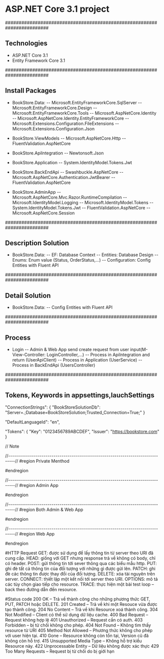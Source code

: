 ﻿# ASP.NET Core 3.1 project

########################################################################
## Technologies
- ASP.NET Core 3.1
- Entity Framework Core 3.1


########################################################################
## Install Packages
- BookStore.Data:
-- Microsoft.EntityFrameworkCore.SqlServer
-- Microsoft.EntityFrameworkCore.Design
-- Microsoft.EntityFrameworkCore.Tools
-- Microsoft.AspNetCore.Identity
-- Microsoft.AspNetCore.Identity.EntityFrameworkCore
-- Microsoft.Extensions.Configuration.FileExtensions
-- Microsoft.Extensions.Configuration.Json

- BookStore.ViewModels
-- Microsoft.AspNetCore.Http
-- FluentValidation.AspNetCore

- BookStore.ApiIntegration
-- Newtonsoft.Json

- BookStore.Application
-- System.IdentityModel.Tokens.Jwt

- BookStore.BackEndApi
-- Swashbuckle.AspNetCore
-- Microsoft.AspNetCore.Authentication.JwtBearer
-- FluentValidation.AspNetCore

- BookStore.AdminApp
-- Microsoft.AspNetCore.Mvc.Razor.RuntimeCompilation
-- Microsoft.IdentityModel.Logging
-- Microsoft.IdentityModel.Tokens
-- System.IdentityModel.Tokens.Jwt
-- FluentValidation.AspNetCore
-- Microsoft.AspNetCore.Session


########################################################################
## Description Solution
- BookStore.Data:
-- EF: Database Context
-- Entities: Database Design
-- Enums: Enum value (Status, OrderStatus,...)
-- Configuration: Config Entities with Fluent API



########################################################################
## Detail Solution
- BookStore.Data:
-- Config Entities with Fluent API




########################################################################
## Process
- Login
-- Admin & Web App send create request from user input(M-View-Controller: LoginController,...)
-- Process in ApiIntegration and return (UserApiClient)
-- Process in Application (UserService)
-- Process in BackEndApi (UsersController)






########################################################################
## Tokens, Keywords in appsettings,lauchSettings

"ConnectionStrings": {
    "BookStoreSolutionDb": "Server=.;Database=BookStoreSolution;Trusted_Connection=True;"
  }

  "DefaultLanguageId": "en",

  "Tokens": {
    "Key": "0123456789ABCDEF",
    "Issuer": "https://bookstore.com"
  }

















// Note

//---------------------------------------------------------------------------------//
#region Private Menthod


#endregion

//---------------------------------------------------------------------------------//
#region Admin App


#endregion

//---------------------------------------------------------------------------------//
#region Both Admin & Web App


#endregion

//---------------------------------------------------------------------------------//
#region Web App


#endregion


#HTTP Request
GET: được sử dụng để lấy thông tin từ server theo URI đã cung cấp.
HEAD: giống với GET nhưng response trả về không có body, chỉ có header.
POST: gửi thông tin tới sever thông qua các biểu mẫu http.
PUT: ghi đè tất cả thông tin của đối tượng với những gì được gửi lên.
PATCH: ghi đè các thông tin được thay đổi của đối tượng.
DELETE: xóa tài nguyên trên server.
CONNECT: thiết lập một kết nối tới server theo URI.
OPTIONS: mô tả các tùy chọn giao tiếp cho resource.
TRACE: thực hiện một bài test loop – back theo đường dẫn đến resource.

#Status code
200 OK – Trả về thành công cho những phương thức GET, PUT, PATCH hoặc DELETE.
201 Created – Trả về khi một Resouce vừa được tạo thành công.
204 No Content – Trả về khi Resource xoá thành công.
304 Not Modified – Client có thể sử dụng dữ liệu cache.
400 Bad Request – Request không hợp lệ
401 Unauthorized – Request cần có auth.
403 Forbidden – bị từ chối không cho phép.
404 Not Found – Không tìm thấy resource từ URI
405 Method Not Allowed – Phương thức không cho phép với user hiện tại.
410 Gone – Resource không còn tồn tại, Version cũ đã không còn hỗ trợ.
415 Unsupported Media Type – Không hỗ trợ kiểu Resource này.
422 Unprocessable Entity – Dữ liệu không được xác thực
429 Too Many Requests – Request bị từ chối do bị giới hạn






